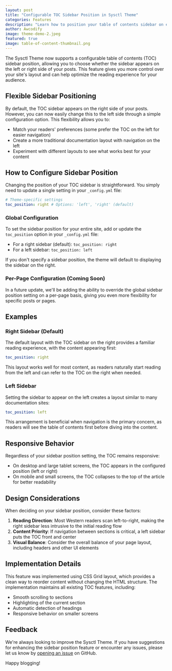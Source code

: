 ```yaml
---
layout: post
title: "Configurable TOC Sidebar Position in Sysctl Theme"
categories: Features
description: "Learn how to position your table of contents sidebar on either the left or right side of your posts"
author: Awcodify
image: theme-demo-2.jpeg
featured: true
image: table-of-content-thumbnail.png
---
```


The Sysctl Theme now supports a configurable table of contents (TOC) sidebar position, allowing you to choose whether the sidebar appears on the left or right side of your posts. This feature gives you more control over your site's layout and can help optimize the reading experience for your audience.

<!--more-->

## Flexible Sidebar Positioning

By default, the TOC sidebar appears on the right side of your posts. However, you can now easily change this to the left side through a simple configuration option. This flexibility allows you to:

- Match your readers' preferences (some prefer the TOC on the left for easier navigation)
- Create a more traditional documentation layout with navigation on the left
- Experiment with different layouts to see what works best for your content

## How to Configure Sidebar Position

Changing the position of your TOC sidebar is straightforward. You simply need to update a single setting in your `_config.yml` file:

```yaml
# Theme-specific settings
toc_position: right # Options: 'left', 'right' (default)
```

### Global Configuration

To set the sidebar position for your entire site, add or update the `toc_position` option in your `_config.yml` file:

- For a right sidebar (default): `toc_position: right`
- For a left sidebar: `toc_position: left`

If you don't specify a sidebar position, the theme will default to displaying the sidebar on the right.

### Per-Page Configuration (Coming Soon)

In a future update, we'll be adding the ability to override the global sidebar position setting on a per-page basis, giving you even more flexibility for specific posts or pages.

## Examples

### Right Sidebar (Default)

The default layout with the TOC sidebar on the right provides a familiar reading experience, with the content appearing first:

```yaml
toc_position: right
```

This layout works well for most content, as readers naturally start reading from the left and can refer to the TOC on the right when needed.

### Left Sidebar

Setting the sidebar to appear on the left creates a layout similar to many documentation sites:

```yaml
toc_position: left
```

This arrangement is beneficial when navigation is the primary concern, as readers will see the table of contents first before diving into the content.

## Responsive Behavior

Regardless of your sidebar position setting, the TOC remains responsive:

- On desktop and large tablet screens, the TOC appears in the configured position (left or right)
- On mobile and small screens, the TOC collapses to the top of the article for better readability

## Design Considerations

When deciding on your sidebar position, consider these factors:

1. **Reading Direction**: Most Western readers scan left-to-right, making the right sidebar less intrusive to the initial reading flow
2. **Content Priority**: If navigation between sections is critical, a left sidebar puts the TOC front and center
3. **Visual Balance**: Consider the overall balance of your page layout, including headers and other UI elements

## Implementation Details

This feature was implemented using CSS Grid layout, which provides a clean way to reorder content without changing the HTML structure. The implementation maintains all existing TOC features, including:

- Smooth scrolling to sections
- Highlighting of the current section
- Automatic detection of headings
- Responsive behavior on smaller screens

## Feedback

We're always looking to improve the Sysctl Theme. If you have suggestions for enhancing the sidebar position feature or encounter any issues, please let us know by [opening an issue](https://github.com/awcodify/sysctl-theme/issues) on GitHub.

Happy blogging!
